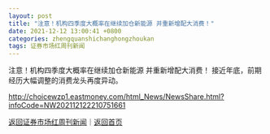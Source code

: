 ```yaml
---
layout: post
title: "注意！机构四季度大概率在继续加仓新能源 并重新增配大消费！"
date: 2021-12-12 13:00:41 +0800
categories: zhengquanshichanghongzhoukan
tags: 证券市场红周刊新闻
---
```

注意！机构四季度大概率在继续加仓新能源 并重新增配大消费！
接近年底，前期经历大幅调整的消费龙头再度异动。

<http://choicewzp1.eastmoney.com/html_News/NewsShare.html?infoCode=NW202112122210751661>

[返回证券市场红周刊新闻](//finews.withounder.com/zhengquanshichanghongzhoukan/)｜[返回首页](//finews.withounder.com/)